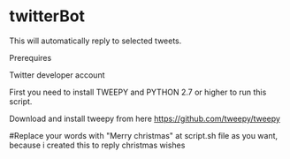 # twitterBot

This will automatically reply to selected tweets.

Prerequires

Twitter developer account

First you need to install TWEEPY and PYTHON 2.7 or higher to run this script.

Download and install tweepy from here https://github.com/tweepy/tweepy

#Replace your words with "Merry christmas" at script.sh file as you want, because i created this to reply christmas wishes 

